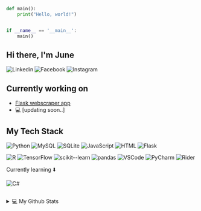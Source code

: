```python
def main():
    print("Hello, world!")


if __name__ == '__main__':
    main()
```
## Hi there, I'm June 
![Linkedin](https://img.shields.io/badge/linkedin-profile-black?style=flat-square&logo=linkedin&labelColor=blue&link=https%3A%2F%2Fwww.linkedin.com%2Fin%2Fjune-jie-ding%2F)
![Facebook](https://img.shields.io/badge/-%40JieDing-black?style=flat-square&logo=facebook&logoColor=white&link=https%3A%2F%2Fwww.facebook.com%2Fteiketsusama%2F)
![Instagram](https://img.shields.io/badge/-%40teiketsusama-black?style=flat-square&logo=instagram&logoColor=%23d62976&link=https%3A%2F%2Fwww.instagram.com%2Fteiketsusama%2F)

## Currently working on
- [Flask webscraper app](https://github.com/Teiketsusama/IndeedScraper)
-  💻 [updating soon..]

## My Tech Stack
![Python](https://img.shields.io/badge/-Python-black?style=flat-square&logo=python&logoColor=blue)
![MySQL](https://img.shields.io/badge/MySQL-gray?style=flat-square&logo=MySQL&logoColor=%23F29111&color=%2300758F)
![SQLite](https://img.shields.io/badge/SQLite-lightblue?style=flat-square&logo=SQLite&logoColor=blue)
![JavaScript](https://img.shields.io/badge/-JavaScript-%23FFCE5A?style=flat-square&logo=JavaScript&logoColor=000000)
![HTML](https://img.shields.io/badge/-HTML-%23E44D27?style=flat-square&logo=html5&logoColor=ffffff)
![Flask](https://img.shields.io/badge/Flask-%23eeeeee?style=flat-square&logo=Flask&logoColor=black)

![R](https://img.shields.io/badge/R-%23bcbcbc?style=flat-square&logo=r&logoColor=blue)
![TensorFlow](https://img.shields.io/badge/TensorFlow-%23eeeeee?style=flat-square&logo=tensorflow&logoColor=orange)
![scikit--learn](https://img.shields.io/badge/scikit--learn-%23f6b26b?style=flat-square&logo=scikitlearn&logoColor=%2372bcd4)
![pandas](https://img.shields.io/badge/pandas-%23f8f9fa?style=flat-square&logo=pandas&logoColor=%236f42c1)
![VSCode](https://img.shields.io/badge/VSCode-%23ffffff?logo=visual%20studio%20code&logoColor=blue)
![PyCharm](https://img.shields.io/badge/PyCharm-%23FCF84A?logo=pycharm&logoColor=%23000000&labelColor=%2321D789)
![Rider](https://img.shields.io/badge/Rider-%23fcb20f?logo=rider&logoColor=black&labelColor=%23de513e)

Currently learning ⬇️

![C#](https://img.shields.io/badge/C%23-%23E4DCF0?logo=csharp&logoColor=%23A179DC)

## 
<details>

<summary>💻 My Github Stats</summary>

#### Most Used Languages
<img align="left" alt="Top Langs" src="https://github-readme-stats-git-master-teiketsusama.vercel.app/api/top-langs/?username=teiketsusama&layout=compact&hide_title=true" />
    
</details>
